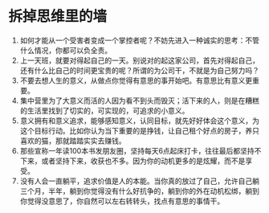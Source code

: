 # 拆掉思维里的墙

1. 如何才能从一个受害者变成一个掌控者呢？不妨先进入一种诚实的思考：不管什么情况，你都可以负全责。
2. 上一天班，就要对得起自己的一天。别说对的起这家公司，首先对得起自己，还有什么比自己的时间更宝贵的呢？所谓的为公司干，不就是为自己努力吗？
3. 不要去想人生的意义，从做点你觉得有意思的事开始吧。有意思比有意义更重要。
4. 集中营里为了大意义而活的人因为看不到头而毁灭；活下来的人，则是在糟糕的生活里找到了切实的，可实现的，可追求的小意义。
5. 意义拥有和意义追求，能够感知意义，认同目标，就先好好体会这个意义，为这个目标行动。比如你认为当下重要的是挣钱，让自己租个好点的房子，养只喜欢的猫，那就踏踏实实去赚钱。
6. 那些宣称一年读100本书发朋友圈，坚持每天6点起床打卡，往往最后都坚持不下来，或者坚持下来，收获也不多。因为你的动机更多的是炫耀，而不是享受。
7. 没有人会一直躺平，追求价值是人的本能。当你真的放过了自己，允许自己躺三个月，半年，躺到你觉得没有什么好抗争的，躺到你的外在动机松绑，躺到你觉得没意思了，你自然可以左右转转头，找点有意思的事情干。
